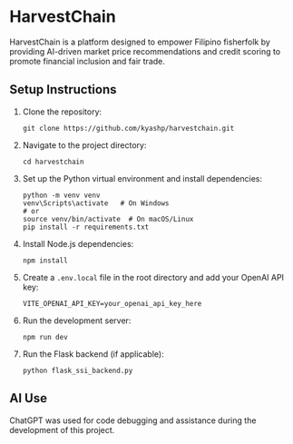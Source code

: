 # HarvestChain

HarvestChain is a platform designed to empower Filipino fisherfolk by providing AI-driven market price recommendations and credit scoring to promote financial inclusion and fair trade.

## Setup Instructions

1. Clone the repository:
   ```
   git clone https://github.com/kyashp/harvestchain.git
   ```
2. Navigate to the project directory:
   ```
   cd harvestchain
   ```
3. Set up the Python virtual environment and install dependencies:
   ```
   python -m venv venv
   venv\Scripts\activate   # On Windows
   # or
   source venv/bin/activate  # On macOS/Linux
   pip install -r requirements.txt
   ```
4. Install Node.js dependencies:
   ```
   npm install
   ```
5. Create a `.env.local` file in the root directory and add your OpenAI API key:
   ```
   VITE_OPENAI_API_KEY=your_openai_api_key_here
   ```
6. Run the development server:
   ```
   npm run dev
   ```
7. Run the Flask backend (if applicable):
   ```
   python flask_ssi_backend.py
   ```

## AI Use

ChatGPT was used for code debugging and assistance during the development of this project.
